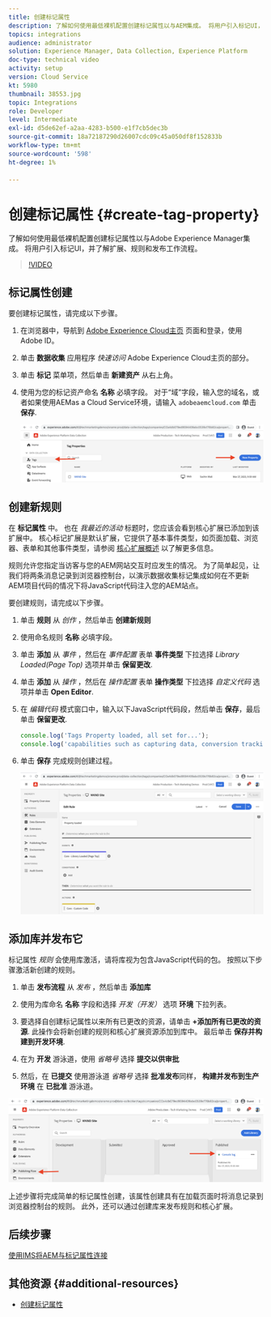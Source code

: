 ```yaml
---
title: 创建标记属性
description: 了解如何使用最低裸机配置创建标记属性以与AEM集成。 将用户引入标记UI，并了解扩展、规则和发布工作流程。
topics: integrations
audience: administrator
solution: Experience Manager, Data Collection, Experience Platform
doc-type: technical video
activity: setup
version: Cloud Service
kt: 5980
thumbnail: 38553.jpg
topic: Integrations
role: Developer
level: Intermediate
exl-id: d5de62ef-a2aa-4283-b500-e1f7cb5dec3b
source-git-commit: 18a72187290d26007cdc09c45a050df8f152833b
workflow-type: tm+mt
source-wordcount: '598'
ht-degree: 1%

---
```


# 创建标记属性 {#create-tag-property}

了解如何使用最低裸机配置创建标记属性以与Adobe Experience Manager集成。 将用户引入标记UI，并了解扩展、规则和发布工作流程。

>[!VIDEO](https://video.tv.adobe.com/v/38553?quality=12&learn=on)

## 标记属性创建

要创建标记属性，请完成以下步骤。

1. 在浏览器中，导航到 [Adobe Experience Cloud主页](https://experience.adobe.com/) 页面和登录，使用Adobe ID。

1. 单击 **数据收集** 应用程序 _快速访问_ Adobe Experience Cloud主页的部分。

1. 单击 **标记** 菜单项，然后单击 **新建资产** 从右上角。

1. 使用为您的标记资产命名 **名称** 必填字段。 对于“域”字段，输入您的域名，或者如果使用AEMas a Cloud Service环境，请输入 `adobeaemcloud.com` 单击 **保存**.

   ![标记属性](assets/tag-properties.png)

## 创建新规则

在 **标记属性** 中。 也在 _我最近的活动_ 标题时，您应该会看到核心扩展已添加到该扩展中。 核心标记扩展是默认扩展，它提供了基本事件类型，如页面加载、浏览器、表单和其他事件类型，请参阅 [核心扩展概述](https://experienceleague.adobe.com/docs/experience-platform/tags/extensions/client/core/overview.html) 以了解更多信息。

规则允许您指定当访客与您的AEM网站交互时应发生的情况。 为了简单起见，让我们将两条消息记录到浏览器控制台，以演示数据收集标记集成如何在不更新AEM项目代码的情况下将JavaScript代码注入您的AEM站点。

要创建规则，请完成以下步骤。

1. 单击 **规则** 从 _创作_ ，然后单击 **创建新规则**

1. 使用命名规则 **名称** 必填字段。

1. 单击 **添加** 从 _事件_ ，然后在 _事件配置_ 表单 **事件类型** 下拉选择 _Library Loaded(Page Top)_ 选项并单击 **保留更改**.

1. 单击 **添加** 从 _操作_ ，然后在 _操作配置_ 表单 **操作类型** 下拉选择 _自定义代码_ 选项并单击 **Open Editor**.

1. 在 _编辑代码_ 模式窗口中，输入以下JavaScript代码段，然后单击 **保存**，最后单击 **保留更改**.

   ```javascript
   console.log('Tags Property loaded, all set for...');
   console.log('capabilities such as capturing data, conversion tracking and delivering unique and personalized experiences');
   ```

1. 单击 **保存** 完成规则创建过程。

   ![新规则](assets/new-rule.png)

## 添加库并发布它

标记属性 _规则_ 会使用库激活，请将库视为包含JavaScript代码的包。 按照以下步骤激活新创建的规则。

1. 单击 **发布流程** 从 _发布_ ，然后单击 **添加库**

1. 使用为库命名 **名称** 字段和选择 _开发（开发）_ 选项 **环境** 下拉列表。

1. 要选择自创建标记属性以来所有已更改的资源，请单击 **+添加所有已更改的资源**. 此操作会将新创建的规则和核心扩展资源添加到库中。 最后单击 **保存并构建到开发环境**.

1. 在为 **开发** 游泳道，使用 _省略号_ 选择 **提交以供审批**

1. 然后，在 **已提交** 使用游泳道 _省略号_ 选择 **批准发布**&#x200B;同样， **构建并发布到生产环境** 在 **已批准** 游泳道。

![已发布的库](assets/published-library.png)


上述步骤将完成简单的标记属性创建，该属性创建具有在加载页面时将消息记录到浏览器控制台的规则。 此外，还可以通过创建库来发布规则和核心扩展。

## 后续步骤

[使用IMS将AEM与标记属性连接](connect-aem-tag-property-using-ims.md)


## 其他资源 {#additional-resources}

* [创建标记属性](https://experienceleague.adobe.com/docs/platform-learn/implement-in-websites/configure-tags/create-a-property.html)
